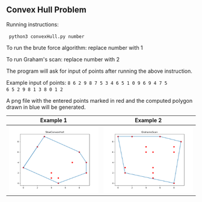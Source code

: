 ## Convex Hull Problem

Running instructions:

<code> python3 convexHull.py number </code>

To run the brute force algorithm: replace number with 1

To run Graham's scan: replace number with 2

The program will ask for input of points after running the above instruction.

Example input of points: <code>8 6 2 9 8 7 5 3 4 6 5 1 0 9 6 9 4 7 5 6 5 2 9 8 1 3 8 0 1 2</code>

A png file with the entered points marked in red and the computed polygon drawn in blue will be generated.

Example 1                  |  Example 2
:-------------------------:|:-------------------------:
![](SlowConvexHull.png)  |  ![](GrahamsScan.png)
